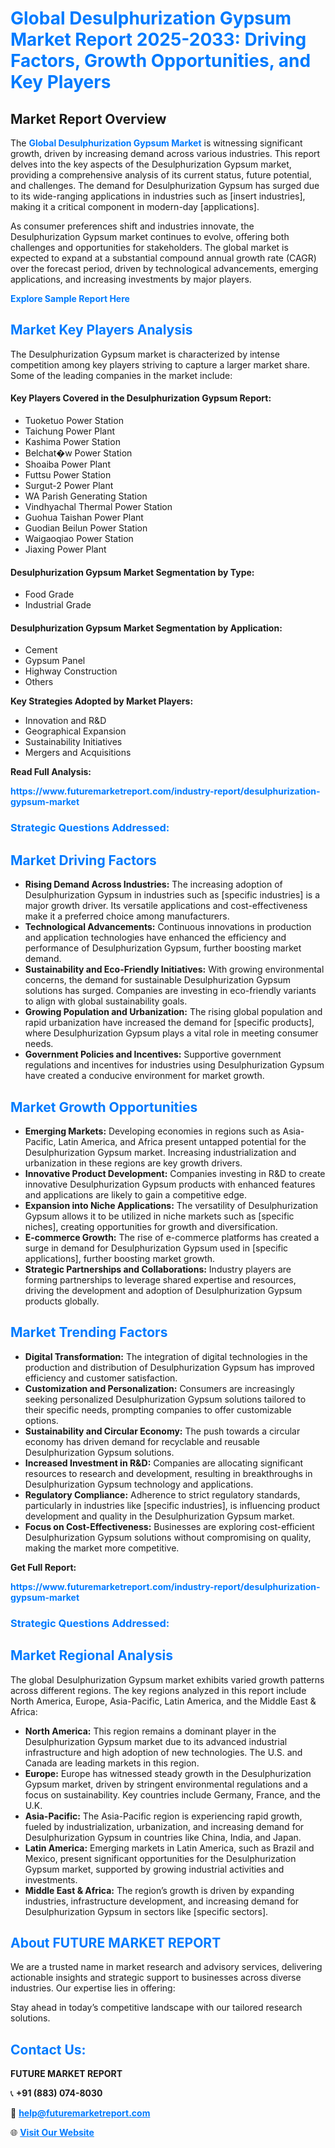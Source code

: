 <h1 style="color: #007BFF;">Global Desulphurization Gypsum Market Report 2025-2033: Driving Factors, Growth Opportunities, and Key Players</h1>

<section id="overview">
<h2>Market Report Overview</h2>
<p>The <a href="https://www.futuremarketreport.com/industry-report/desulphurization-gypsum-market" style="color: #007BFF; text-decoration: none;"><strong>Global Desulphurization Gypsum Market</strong></a> is witnessing significant growth, driven by increasing demand across various industries. This report delves into the key aspects of the Desulphurization Gypsum market, providing a comprehensive analysis of its current status, future potential, and challenges. The demand for Desulphurization Gypsum has surged due to its wide-ranging applications in industries such as [insert industries], making it a critical component in modern-day [applications].</p>
<p>As consumer preferences shift and industries innovate, the Desulphurization Gypsum market continues to evolve, offering both challenges and opportunities for stakeholders. The global market is expected to expand at a substantial compound annual growth rate (CAGR) over the forecast period, driven by technological advancements, emerging applications, and increasing investments by major players.</p>
</section>

<section id="overview">
<p><a href="https://www.futuremarketreport.com/request-sample/reportId=28792" style="color: #007BFF; text-decoration: none;"><strong>Explore Sample Report Here</strong></a></p>
</section>

<section id="key-players">
<h2 style="color: #007BFF;">Market Key Players Analysis</h2>
<p>The Desulphurization Gypsum market is characterized by intense competition among key players striving to capture a larger market share. Some of the leading companies in the market include:</p>
<h4>Key Players Covered in the Desulphurization Gypsum Report:</h4>
<ul><li>Tuoketuo Power Station</li><li>Taichung Power Plant</li><li>Kashima Power Station</li><li>Belchat�w Power Station</li><li>Shoaiba Power Plant</li><li>Futtsu Power Station</li><li>Surgut-2 Power Plant</li><li>WA Parish Generating Station</li><li>Vindhyachal Thermal Power Station</li><li>Guohua Taishan Power Plant</li><li>Guodian Beilun Power Station</li><li>Waigaoqiao Power Station</li><li>Jiaxing Power Plant</li></ul>
<h4>Desulphurization Gypsum Market Segmentation by Type:</h4>
<ul><li>Food Grade</li><li>Industrial Grade</li></ul>

<h4>Desulphurization Gypsum Market Segmentation by Application:</h4>
<ul><li>Cement</li><li>Gypsum Panel</li><li>Highway Construction</li><li>Others</li></ul>
<p><strong>Key Strategies Adopted by Market Players:</strong></p>
<ul>
<li>Innovation and R&D</li>
<li>Geographical Expansion</li>
<li>Sustainability Initiatives</li>
<li>Mergers and Acquisitions</li>
</ul>
</section>

<section>
<p><strong>Read Full Analysis: </strong></p><a href="https://www.futuremarketreport.com/industry-report/desulphurization-gypsum-market" style="color: #007BFF; text-decoration: none;"><strong>https://www.futuremarketreport.com/industry-report/desulphurization-gypsum-market</strong></a>
<h3 style="color: #007BFF;">Strategic Questions Addressed:</h3>
</section>

<section id="driving-factors">
<h2 style="color: #007BFF;">Market Driving Factors</h2>
<ul>
<li><strong>Rising Demand Across Industries:</strong> The increasing adoption of Desulphurization Gypsum in industries such as [specific industries] is a major growth driver. Its versatile applications and cost-effectiveness make it a preferred choice among manufacturers.</li>
<li><strong>Technological Advancements:</strong> Continuous innovations in production and application technologies have enhanced the efficiency and performance of Desulphurization Gypsum, further boosting market demand.</li>
<li><strong>Sustainability and Eco-Friendly Initiatives:</strong> With growing environmental concerns, the demand for sustainable Desulphurization Gypsum solutions has surged. Companies are investing in eco-friendly variants to align with global sustainability goals.</li>
<li><strong>Growing Population and Urbanization:</strong> The rising global population and rapid urbanization have increased the demand for [specific products], where Desulphurization Gypsum plays a vital role in meeting consumer needs.</li>
<li><strong>Government Policies and Incentives:</strong> Supportive government regulations and incentives for industries using Desulphurization Gypsum have created a conducive environment for market growth.</li>
</ul>
</section>

<section id="growth-opportunities">
<h2 style="color: #007BFF;">Market Growth Opportunities</h2>
<ul>
<li><strong>Emerging Markets:</strong> Developing economies in regions such as Asia-Pacific, Latin America, and Africa present untapped potential for the Desulphurization Gypsum market. Increasing industrialization and urbanization in these regions are key growth drivers.</li>
<li><strong>Innovative Product Development:</strong> Companies investing in R&D to create innovative Desulphurization Gypsum products with enhanced features and applications are likely to gain a competitive edge.</li>
<li><strong>Expansion into Niche Applications:</strong> The versatility of Desulphurization Gypsum allows it to be utilized in niche markets such as [specific niches], creating opportunities for growth and diversification.</li>
<li><strong>E-commerce Growth:</strong> The rise of e-commerce platforms has created a surge in demand for Desulphurization Gypsum used in [specific applications], further boosting market growth.</li>
<li><strong>Strategic Partnerships and Collaborations:</strong> Industry players are forming partnerships to leverage shared expertise and resources, driving the development and adoption of Desulphurization Gypsum products globally.</li>
</ul>
</section>

<section id="trending-factors">
<h2 style="color: #007BFF;">Market Trending Factors</h2>
<ul>
<li><strong>Digital Transformation:</strong> The integration of digital technologies in the production and distribution of Desulphurization Gypsum has improved efficiency and customer satisfaction.</li>
<li><strong>Customization and Personalization:</strong> Consumers are increasingly seeking personalized Desulphurization Gypsum solutions tailored to their specific needs, prompting companies to offer customizable options.</li>
<li><strong>Sustainability and Circular Economy:</strong> The push towards a circular economy has driven demand for recyclable and reusable Desulphurization Gypsum solutions.</li>
<li><strong>Increased Investment in R&D:</strong> Companies are allocating significant resources to research and development, resulting in breakthroughs in Desulphurization Gypsum technology and applications.</li>
<li><strong>Regulatory Compliance:</strong> Adherence to strict regulatory standards, particularly in industries like [specific industries], is influencing product development and quality in the Desulphurization Gypsum market.</li>
<li><strong>Focus on Cost-Effectiveness:</strong> Businesses are exploring cost-efficient Desulphurization Gypsum solutions without compromising on quality, making the market more competitive.</li>
</ul>
</section>

<section>
<p><strong>Get Full Report: </strong></p><a href="https://www.futuremarketreport.com/industry-report/desulphurization-gypsum-market" style="color: #007BFF; text-decoration: none;"><strong>https://www.futuremarketreport.com/industry-report/desulphurization-gypsum-market</strong></a>
<h3 style="color: #007BFF;">Strategic Questions Addressed:</h3>
</section>


<section id="regional-analysis">
<h2 style="color: #007BFF;">Market Regional Analysis</h2>
<p>The global Desulphurization Gypsum market exhibits varied growth patterns across different regions. The key regions analyzed in this report include North America, Europe, Asia-Pacific, Latin America, and the Middle East & Africa:</p>
<ul>
<li><strong>North America:</strong> This region remains a dominant player in the Desulphurization Gypsum market due to its advanced industrial infrastructure and high adoption of new technologies. The U.S. and Canada are leading markets in this region.</li>
<li><strong>Europe:</strong> Europe has witnessed steady growth in the Desulphurization Gypsum market, driven by stringent environmental regulations and a focus on sustainability. Key countries include Germany, France, and the U.K.</li>
<li><strong>Asia-Pacific:</strong> The Asia-Pacific region is experiencing rapid growth, fueled by industrialization, urbanization, and increasing demand for Desulphurization Gypsum in countries like China, India, and Japan.</li>
<li><strong>Latin America:</strong> Emerging markets in Latin America, such as Brazil and Mexico, present significant opportunities for the Desulphurization Gypsum market, supported by growing industrial activities and investments.</li>
<li><strong>Middle East & Africa:</strong> The region’s growth is driven by expanding industries, infrastructure development, and increasing demand for Desulphurization Gypsum in sectors like [specific sectors].</li>
</ul>
</section>

<footer>
<h2 style="color: #007BFF;">About FUTURE MARKET REPORT</h2>
<p>We are a trusted name in market research and advisory services, delivering actionable insights and strategic support to businesses across diverse industries. Our expertise lies in offering:</p>

<p>Stay ahead in today’s competitive landscape with our tailored research solutions.</p>

<h2 style="color: #007BFF;">Contact Us:</h2>
<p><strong>FUTURE MARKET REPORT</strong></p>
<p>📞 <strong>+91 (883) 074-8030</strong></p>
<p>📧 <strong><a href="mailto:help@futuremarketreport.com" style="color: #007BFF;">help@futuremarketreport.com</a></strong></p>
<p>🌐 <strong><a href="https://www.futuremarketreport.com/" style="color: #007BFF;">Visit Our Website</a></strong></p>
</footer>